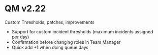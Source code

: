 # QM v2.22
Custom Thresholds, patches, improvements
*  Support for custom incident thresholds (maximum incidents assigned per day)
*  Confirmation before changing roles in Team Manager
*  Quick add +1 when doing queue days
